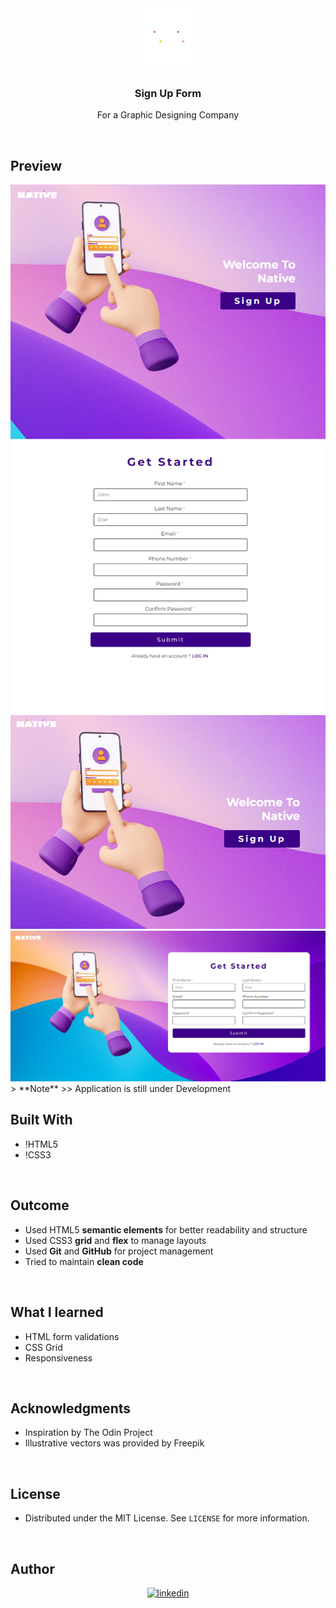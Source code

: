 <!-- PROJECT LOGO -->
<div align="center">
  <a href="">
    <img src="./images/logo/freepik-colorful-minimalist-creative-marketing-agency-logo-20240602090605RKBY.png" alt="Logo" width="100">
  </a>

<h3 align="center"><b>Sign Up Form</b></h3>
<p align="center">
    For a Graphic Designing Company
</p>

</div>

<br>

<!-- ABOUT THE PROJECT -->
## Preview
<div align="center">
 <img src=".//images/mockups/native-1.png">
 <img src=".//images/mockups/native-2.png">
 <img src=".//images/mockups/native-3.png">
</div>
> **Note**  
>> Application is still under Development

<br>

## Built With

- !HTML5  
- !CSS3

<br>

## Outcome

* Used HTML5 **semantic elements** for better readability and structure
* Used CSS3 **grid** and **flex** to manage layouts
* Used **Git** and **GitHub** for project management
* Tried to maintain **clean code**

<br>

## What I learned

* HTML form validations
* CSS Grid
* Responsiveness


<br>

<!-- ACKNOWLEDGMENTS -->
## Acknowledgments

* Inspiration by The Odin Project
* Illustrative vectors was provided by Freepik

<br>

<!-- LICENSE -->
## License

- Distributed under the MIT License. See `LICENSE` for more information.

<br>

<!-- CONTACT -->
## Author

<div align="center">

<a href="https://linkedin.com/in/abdulswabulsserunjogi" target="_blank">
<img src="https://img.shields.io/badge/linkedin:  abdulswabulsserunjogi-%2300acee.svg?color=405DE6&style=for-the-badge&logo=linkedin&logoColor=white" alt=linkedin style="margin-bottom: 5px;"/>
</a>

</div>
